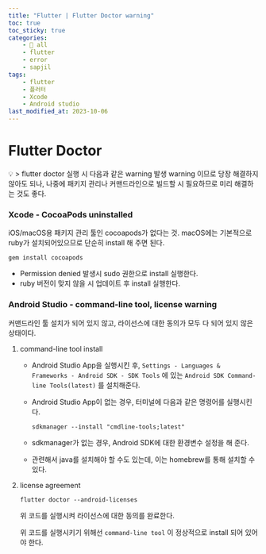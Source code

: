 ```yaml
---
title: "Flutter | Flutter Doctor warning"
toc: true
toc_sticky: true
categories:
    - 📂 all
    - flutter
    - error
    - sapjil
tags:
    - flutter
    - 플러터
    - Xcode
    - Android studio
last_modified_at: 2023-10-06
---
```


# Flutter Doctor

<aside>
💡 > flutter doctor 실행 시 다음과 같은 warning 발생
warning 이므로 당장 해결하지 않아도 되나, 나중에 패키지 관리나 커맨드라인으로 빌드할 시 필요하므로 미리 해결하는 것도 좋다.

</aside>

### Xcode - CocoaPods uninstalled

iOS/macOS용 패키지 관리 툴인 cocoapods가 없다는 것. macOS에는 기본적으로 ruby가 설치되어있으므로 단순히 install 해 주면 된다.

```
gem install cocoapods
```

- Permission denied 발생시 sudo 권한으로 install 실행한다.
- ruby 버전이 맞지 않을 시 업데이트 후 install 실행한다.

### Android Studio - command-line tool, license warning

커맨드라인 툴 설치가 되어 있지 않고, 라이선스에 대한 동의가 모두 다 되어 있지 않은 상태이다.

1. command-line tool install
    - Android Studio App을 실행시킨 후, `Settings - Languages & Frameworks - Android SDK - SDK Tools` 에 있는 `Android SDK Command-line Tools(latest)` 를 설치해준다.
    - Android Studio App이 없는 경우, 터미널에 다음과 같은 명령어를 실행시킨다.
        
        ```
        sdkmanager --install "cmdline-tools;latest"
        ```
        
    - sdkmanager가 없는 경우, Android SDK에 대한 환경변수 설정을 해 준다.
    - 관련해서 java를 설치해야 할 수도 있는데, 이는 homebrew를 통해 설치할 수 있다.
2. license agreement
    
    ```
    flutter doctor --android-licenses
    ```
    
    위 코드를 실행시켜 라이선스에 대한 동의를 완료한다.
    
    위 코드를 실행시키기 위해선 `command-line tool` 이 정상적으로 install 되어 있어야 한다.
